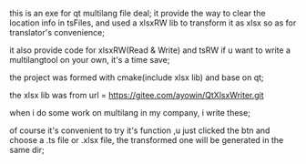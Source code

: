 this is an exe for qt multilang file deal;
it provide the way to clear the location info in tsFiles,
and used a xlsxRW lib to transform it as xlsx so as for translator's convenience;

it also provide code for xlsxRW(Read & Write) and tsRW if u want to write a multilangtool on your own, it's a time save;

the project was formed with cmake(include xlsx lib) and base on qt;

the xlsx lib was from url = https://gitee.com/ayowin/QtXlsxWriter.git

when i do some work on multilang in my company, i write these;

of course it's convenient to try it's function ,u just clicked the btn and choose a .ts file or .xlsx file,
the transformed one will be generated in the same dir;
